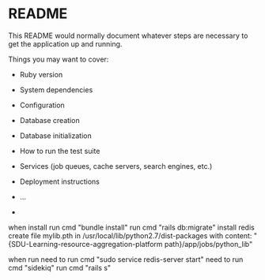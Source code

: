 # README

This README would normally document whatever steps are necessary to get the
application up and running.

Things you may want to cover:

* Ruby version

* System dependencies

* Configuration

* Database creation

* Database initialization

* How to run the test suite

* Services (job queues, cache servers, search engines, etc.)

* Deployment instructions

* ...
* 
when install
run cmd "bundle install"
run cmd "rails db:migrate"
install redis
create file mylib.pth in /usr/local/lib/python2.7/dist-packages with content:
"{SDU-Learning-resource-aggregation-platform path}/app/jobs/python_lib"

when run
need to run cmd "sudo service redis-server start"
need to run cmd "sidekiq"
run cmd "rails s"
